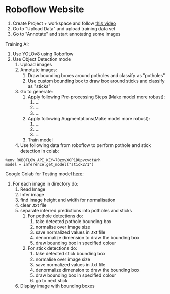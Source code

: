 
# Roboflow Website
1. Create Project + workspace and follow [this video](https://blog.roboflow.com/getting-started-with-roboflow/) 
2. Go to "Upload Data" and upload training data set
3. Go to "Annotate" and start annotating some images



Training AI:
1. Use YOLOv8 using Roboflow
2. Use Object Detection mode
	1. Upload images
	2. Annotate images:
		1. Draw bounding boxes around potholes and classify as "potholes"
		2. Use custom bounding box to draw box around sticks and classify as "sticks"
	3. Go to generate:
		1. Apply following Pre-processing Steps (Make model more robust):
			1. ...
			2. ...
			3. ...
		2. Apply following Augmentations(Make model more robust):
			1. ...
			2. ...
			3. ...
		3. Train model
	4. Use following data from roboflow to perform pothole and stick detection in colab:
```Shell
%env ROBOFLOW_API_KEY=70zxvXOP1DUpvcvdtWrh
model = inference.get_model("stick2/1")
```




Google Colab for Testing model [here](https://colab.research.google.com/drive/1SuWfPclVmIW1vS6wnboHkvWyrxseXenV#scrollTo=2g9ROt4B_ypH):
1. For each image in directory do:
	1. Read Image
	2. Infer image
	3. find image height and width for normalisation
	4. clear .txt file
	5. separate inferred predictions into potholes and sticks
		1. For pothole detections do:
			1. take detected pothole bounding box
			2. normalise over image size
			3. save normalized values in .txt file
			4. denormalize dimension to draw the bounding box
			5. draw bounding box in specified colour
		2. For stick detections do:
			1. take detected stick bounding box
			2. normalise over image size
			3. save normalized values in .txt file
			4. denormalize dimension to draw the bounding box
			5. draw bounding box in specified colour
			5. go to next stick
	6. Display image with bounding boxes
